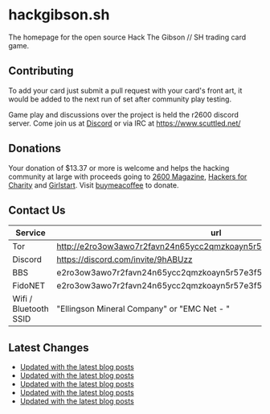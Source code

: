 # hackgibson.sh
The homepage for the open source Hack The Gibson // SH trading card game.


## Contributing

To add your card just submit a pull request with your card's front art, it would be added to the next run of set after community play testing.

Game play and discussions over the project is held the r2600 discord server. Come join us at [Discord](https://discord.com/invite/9hABUzz) or via IRC at https://www.scuttled.net/


## Donations

Your donation of $13.37 or more is welcome and helps the hacking community at large with proceeds going to [2600 Magazine](https://2600.com/), [Hackers for Charity](https://hackersforcharity.org) and [Girlstart](https://girlstart.org).  Visit [buymeacoffee](https://www.buymeacoffee.com/hackgibson.sh) to donate.


## Contact Us

Service | url
-|-
Tor | http://e2ro3ow3awo7r2favn24n65ycc2qmzkoayn5r57e3f56nvjwdcgg32ad.onion
Discord | https://discord.com/invite/9hABUzz
BBS | e2ro3ow3awo7r2favn24n65ycc2qmzkoayn5r57e3f56nvjwdcgg32ad.onion:23
FidoNET | e2ro3ow3awo7r2favn24n65ycc2qmzkoayn5r57e3f56nvjwdcgg32ad.onion:24554
Wifi / Bluetooth SSID | "Ellingson Mineral Company" or "EMC Net - <fidonet address>"

## Latest Changes
<!-- BLOG-POST-LIST:START -->
- [Updated with the latest blog posts](https://github.com/DFW2600/hackgibson.sh/commit/6bc2ee9f01cdb8c8362972f5f619a7fcb7667480)
- [Updated with the latest blog posts](https://github.com/DFW2600/hackgibson.sh/commit/e9dfa06b3dcd5c6e5bb4d981ac31099ce0172890)
- [Updated with the latest blog posts](https://github.com/DFW2600/hackgibson.sh/commit/c98a79f785363b3bd5e3eefbbe468b4a2f8e6d60)
- [Updated with the latest blog posts](https://github.com/DFW2600/hackgibson.sh/commit/8b0f0ae587da17abc493c5325c72be97bec8c526)
- [Updated with the latest blog posts](https://github.com/DFW2600/hackgibson.sh/commit/4a8178381892bb8807b360ebc00e0282d2635733)
<!-- BLOG-POST-LIST:END -->
